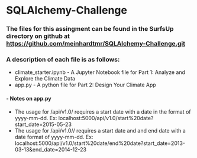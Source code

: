 # SQLAlchemy-Challenge

### The files for this assingment can be found in the SurfsUp directory on github at https://github.com/meinhardtmr/SQLAlchemy-Challenge.git 

### A description of each file is as follows:
- climate_starter.ipynb - A Jupyter Notebook file for Part 1: Analyze and Explore the Climate Data
- app.py - A python file for Part 2: Design Your Climate App
#### - Notes on app.py
  - The usage for /api/v1.0/<start> requires a start date with a date in the format of yyyy-mm-dd. Ex: localhost:5000/api/v1.0/start%20date?start_date=2015-05-23
  - The usage for /api/v1.0/<start>/<end> requires a start date and and end date with a date format of yyyy-mm-dd. 
    Ex: localhost:5000/api/v1.0/start%20date/end%20date?start_date=2013-03-13&end_date=2014-12-23
